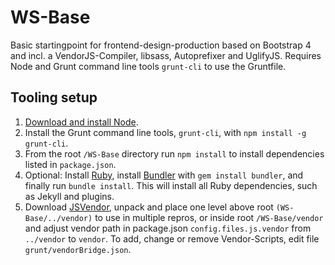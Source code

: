 # WS-Base
Basic startingpoint for frontend-design-production based on Bootstrap 4 and incl. a VendorJS-Compiler, libsass, Autoprefixer and UglifyJS. Requires Node and Grunt command line tools `grunt-cli` to use the Gruntfile.

## Tooling setup
1. [Download and install Node](https://nodejs.org/).
2. Install the Grunt command line tools, `grunt-cli`, with `npm install -g grunt-cli`.
3. From the root `/WS-Base` directory run `npm install` to install dependencies listed in `package.json`.
4. Optional: Install [Ruby](https://www.ruby-lang.org/en/documentation/installation/), install [Bundler](http://bundler.io/) with `gem install bundler`, and finally run `bundle install`. This will install all Ruby dependencies, such as Jekyll and plugins. 
5. Download [JSVendor](https://github.com/SirAnselot/JSVendor), unpack and place one level above root `(WS-Base/../vendor)` to use in multiple repros, or inside root `/WS-Base/vendor` and adjust vendor path in package.json `config.files.js.vendor` from `../vendor` to `vendor`. To add, change or remove Vendor-Scripts, edit file `grunt/vendorBridge.json`.
